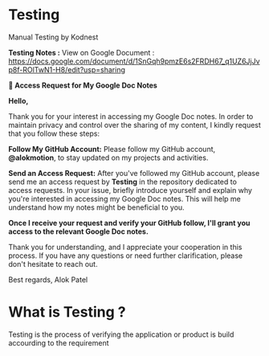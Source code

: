 # Testing
Manual Testing by Kodnest


**Testing Notes :** View on Google Document : https://docs.google.com/document/d/1SnGqh9pmzE6s2FRDH67_q1UZ6JjJvp8f-ROlTwN1-H8/edit?usp=sharing



**📝 Access Request for My Google Doc Notes**

**Hello,**

Thank you for your interest in accessing my Google Doc notes. In order to maintain privacy and control over the sharing of my content, I kindly request that you follow these steps:

**Follow My GitHub Account:** Please follow my GitHub account, **@alokmotion**, to stay updated on my projects and activities.

**Send an Access Request:** After you've followed my GitHub account, please send me an access request by **Testing** in the repository dedicated to access requests. In your issue, briefly introduce yourself and explain why you're interested in accessing my Google Doc notes. This will help me understand how my notes might be beneficial to you.

**Once I receive your request and verify your GitHub follow, I'll grant you access to the relevant Google Doc notes.**

Thank you for understanding, and I appreciate your cooperation in this process. If you have any questions or need further clarification, please don't hesitate to reach out.

Best regards,
Alok Patel





<h1> What is Testing ? </h1>
<p>Testing is the process of verifying the application or product is build accourding to the requirement </p>

